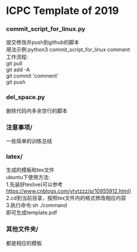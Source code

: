 # ICPC Template of 2019

### commit_script_for_linux.py 
提交修改并push到github的脚本  
用法示例:python3 commit_script_for_linux comment  
工作流程:  
git pull  
git add -A  
git commit 'comment'  
git push  

### del_space.py
删除代码内多余空行的脚本

### 注意事项/ 
一些简单的训练总结

### latex/ 
生成的模板和tex文件  
ubuntu下使用方法:  
1.先装好texlive(可以参考  
https://www.cnblogs.com/ytytzzz/p/10955912.html)  
2.cd到当前目录，按照tex文件内的格式修改相应内容  
3.执行命令:sh ./command  
  即可生成template.pdf
  
### 其他文件夹/
都是相应的模板
